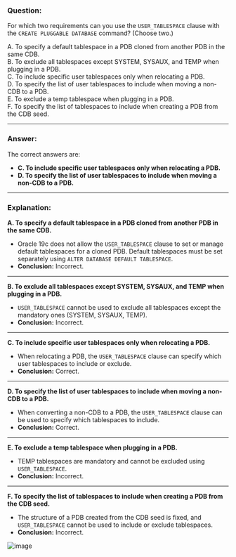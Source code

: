 ### Question:
For which two requirements can you use the `USER_TABLESPACE` clause with the `CREATE PLUGGABLE DATABASE` command? (Choose two.)

A. To specify a default tablespace in a PDB cloned from another PDB in the same CDB.  
B. To exclude all tablespaces except SYSTEM, SYSAUX, and TEMP when plugging in a PDB.  
C. To include specific user tablespaces only when relocating a PDB.  
D. To specify the list of user tablespaces to include when moving a non-CDB to a PDB.  
E. To exclude a temp tablespace when plugging in a PDB.  
F. To specify the list of tablespaces to include when creating a PDB from the CDB seed.  

---

### Answer:  
The correct answers are:  
- **C. To include specific user tablespaces only when relocating a PDB.**  
- **D. To specify the list of user tablespaces to include when moving a non-CDB to a PDB.**  

---

### Explanation:  

**A. To specify a default tablespace in a PDB cloned from another PDB in the same CDB.**  
- Oracle 19c does not allow the `USER_TABLESPACE` clause to set or manage default tablespaces for a cloned PDB. Default tablespaces must be set separately using `ALTER DATABASE DEFAULT TABLESPACE`.  
- **Conclusion:** Incorrect.  

---

**B. To exclude all tablespaces except SYSTEM, SYSAUX, and TEMP when plugging in a PDB.**  
- `USER_TABLESPACE` cannot be used to exclude all tablespaces except the mandatory ones (SYSTEM, SYSAUX, TEMP).  
- **Conclusion:** Incorrect.  

---

**C. To include specific user tablespaces only when relocating a PDB.**  
- When relocating a PDB, the `USER_TABLESPACE` clause can specify which user tablespaces to include or exclude.  
- **Conclusion:** Correct.  

---

**D. To specify the list of user tablespaces to include when moving a non-CDB to a PDB.**  
- When converting a non-CDB to a PDB, the `USER_TABLESPACE` clause can be used to specify which tablespaces to include.  
- **Conclusion:** Correct.  

---

**E. To exclude a temp tablespace when plugging in a PDB.**  
- TEMP tablespaces are mandatory and cannot be excluded using `USER_TABLESPACE`.  
- **Conclusion:** Incorrect.  

---

**F. To specify the list of tablespaces to include when creating a PDB from the CDB seed.**  
- The structure of a PDB created from the CDB seed is fixed, and `USER_TABLESPACE` cannot be used to include or exclude tablespaces.  
- **Conclusion:** Incorrect.  

![image](https://github.com/user-attachments/assets/9efb83a3-1568-44e8-bdcd-bf19421bf7c1)
